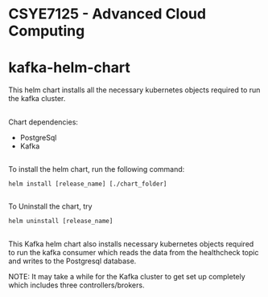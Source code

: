 # CSYE7125 - Advanced Cloud Computing
# kafka-helm-chart
This helm chart installs all the necessary kubernetes objects required to run the kafka cluster.
##
Chart dependencies:
- PostgreSql
- Kafka
##
To install the helm chart, run the following command:
```
helm install [release_name] [./chart_folder]
```
##
To Uninstall the chart, try
```
helm uninstall [release_name]
```
##
This Kafka helm chart also installs necessary kubernetes objects required to run the kafka consumer which reads the data from the healthcheck topic and writes to the Postgresql database.

NOTE: It may take a while for the Kafka cluster to get set up completely which includes three controllers/brokers.